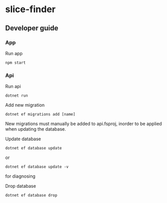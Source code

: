 # slice-finder

## Developer guide

### App

Run app

```
npm start
```

### Api

Run api

```
dotnet run
```

Add new migration

```
dotnet ef migrations add [name]
```

New migrations must manually be added to api.fsproj, inorder to be applied when updating the database.

Update database

```
dotnet ef database update
```

or

```
dotnet ef database update -v
```

for diagnosing

Drop database

```
dotnet ef database drop
```
